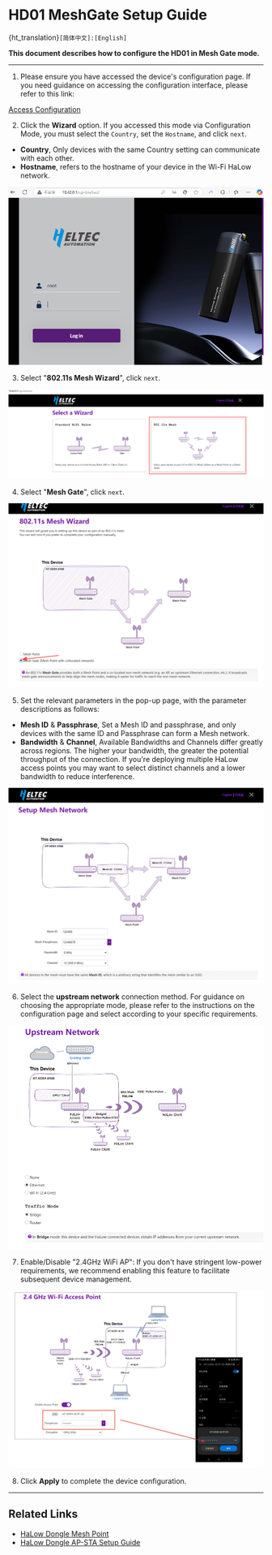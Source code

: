 # HD01 MeshGate Setup Guide

{ht_translation}`[简体中文]:[English]`

**This document describes how to configure the HD01 in Mesh Gate mode.**

----------------------------

1. Please ensure you have accessed the device's configuration page. If you need guidance on accessing the configuration interface, please refer to this link:

[Access Configuration](https://docs.heltec.org/en/wifi_halow/ht-hd01/access_configuration_page.html)

2. Click the **Wizard** option. If you accessed this mode via Configuration Mode, you must select the `Country`, set the `Hostname`, and click `next`.
- **Country**, Only devices with the same Country setting can communicate with each other.
- **Hostname**, refers to the hostname of your device in the Wi-Fi HaLow network. 

![](img/05.png)

3. Select "**802.11s Mesh Wizard**", click `next`.

![](img/mesh_gate/02.png)

4. Select "**Mesh Gate**", click `next`.

![](img/mesh_gate/03.png)

5. Set the relevant parameters in the pop-up page, with the parameter descriptions as follows:

- **Mesh ID** & **Passphrase**, Set a Mesh ID and passphrase, and only devices with the same ID and Passphrase can form a Mesh network.
- **Bandwidth** & **Channel**, Available Bandwidths and Channels differ greatly across regions. The higher your bandwidth, the greater the potential throughput of the connection. If you're deploying multiple HaLow access points you may want to select distinct channels and a lower bandwidth to reduce interference.

![](img/mesh_gate/04.png)

6. Select the **upstream network** connection method. For guidance on choosing the appropriate mode, please refer to the instructions on the configuration page and select according to your specific requirements.

![](img/ap/07.png)

7. Enable/Disable "2.4GHz WiFi AP": If you don't have stringent low-power requirements, we recommend enabling this feature to facilitate subsequent device management.

![](img/ap/10.png)

8. Click **Apply** to complete the device configuration.

------------------------------------

## Related Links
- [HaLow Dongle Mesh Point](https://docs.heltec.org/en/wifi_halow/ht-hd01/mesh/meshpoint.html)
- [HaLow Dongle AP-STA Setup Guide](https://docs.heltec.org/en/wifi_halow/ht-hd01/ap-sta.html)